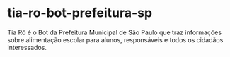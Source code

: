 # tia-ro-bot-prefeitura-sp
Tia Rô é o Bot da Prefeitura Municipal de São Paulo que traz informações sobre alimentação escolar para alunos, responsáveis e todos os cidadãos interessados.
